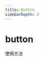 ```yaml
---
title: Button
sidebarDepth: 2
---
```


# button

使用方法

<ClientOnly>

<button-demos></button-demos>

</ClientOnly>
